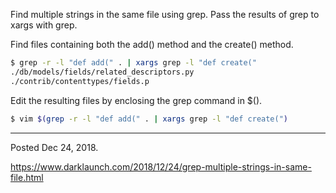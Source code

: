 Find multiple strings in the same file using grep. Pass the results of grep to xargs with grep.

Find files containing both the add() method and the create() method.

```bash
$ grep -r -l "def add(" . | xargs grep -l "def create("
./db/models/fields/related_descriptors.py
./contrib/contenttypes/fields.p
```

Edit the resulting files by enclosing the grep command in $().

```bash
$ vim $(grep -r -l "def add(" . | xargs grep -l "def create(")
```

---

Posted Dec 24, 2018.

https://www.darklaunch.com/2018/12/24/grep-multiple-strings-in-same-file.html